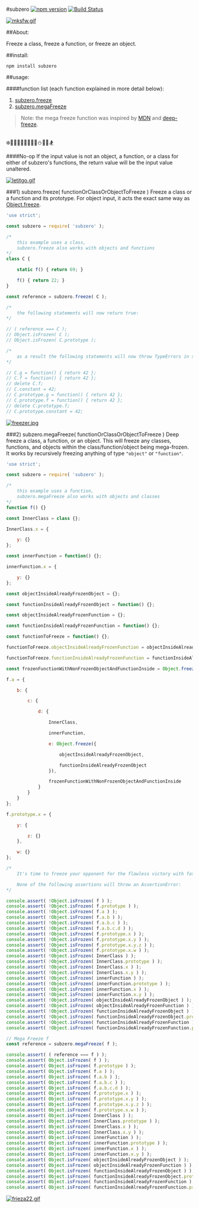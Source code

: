 #subzero [![npm version](https://badge.fury.io/js/subzero.svg)](https://badge.fury.io/js/subzero) [![Build Status](https://travis-ci.org/msteckyefantis/subzero.svg?branch=master)](https://travis-ci.org/msteckyefantis/subzero)

[![mksfw.gif](https://s30.postimg.org/vd4asvu9t/mksfw.gif)](https://postimg.org/image/vd4asvu9p/)

##About:

Freeze a class, freeze a function, or freeze an object.

##install:

```
npm install subzero
```

##usage:

####function list (each function explained in more detail below):

1. [subzero.freeze](#1-subzerofreeze-functionorclassorobjecttofreeze-)
2. [subzero.megaFreeze](#2-subzeromegafreeze-functionorclassorobjecttofreeze-)

>Note: the mega freeze function was inspired by [MDN](https://developer.mozilla.org/en-US/docs/Web/JavaScript/Reference/Global_Objects/Object/freeze) and  [deep-freeze](https://github.com/substack/deep-freeze).

<br>
❄️🎅🏿🎅🏽🎅🏾🎅🏼⛄️🎿🗻🏂

####No-op
If the input value is not an object, a function, or a class for either of subzero's functions, the return value will be the input value unaltered.


[![letitgo.gif](https://s27.postimg.org/gym5t7iib/letitgo.gif)](https://postimg.org/image/ptn03q7an/)


###1) subzero.freeze( functionOrClassOrObjectToFreeze )
Freeze a class or a function and its prototype. For object input, it acts the exact same way as [Object.freeze](https://developer.mozilla.org/en-US/docs/Web/JavaScript/Reference/Global_Objects/Object/freeze).

```.js
'use strict';

const subzero = require( 'subzero' );

/*
	this example uses a class,
    subzero.freeze also works with objects and functions
*/
class C {

	static f() { return 69; }

	f() { return 22; }
}

const reference = subzero.freeze( C );

/*
	the following statements will now return true:
*/

// ( reference === C );
// Object.isFrozen( C );
// Object.isFrozen( C.prototype );

/*
	as a result the following statements will now throw TypeErrors in strict mode:
*/

// C.g = function() { return 42 };
// C.f = function() { return 42 };
// delete C.f;
// C.constant = 42;
// C.prototype.g = function() { return 42 };
// C.prototype.f = function() { return 42 };
// delete C.prototype.f;
// C.prototype.constant = 42;
```


[![freezer.jpg](https://s29.postimg.org/gjwm9hhmv/freezer.jpg)](https://postimg.org/image/6zczmlsar/)


###2) subzero.megaFreeze( functionOrClassOrObjectToFreeze )
Deep freeze a class, a function, or an object. This will freeze any classes, functions, and objects within the class/function/object being mega-frozen. It works by recursively freezing anything of type `"object"` or `"function"`.

```.js
'use strict';

const subzero = require( 'subzero' );

/*
	this example uses a function,
    subzero.megaFreeze also works with objects and classes
*/
function f() {}

const InnerClass = class {};

InnerClass.x = {

    y: {}
};

const innerFunction = function() {};

innerFunction.x = {

    y: {}
};

const objectInsideAlreadyFrozenObject = {};

const functionInsideAlreadyFrozenObject = function() {};

const objectInsideAlreadyFrozenFunction = {};

const functionInsideAlreadyFrozenFunction = function() {};

const functionToFreeze = function() {};

functionToFreeze.objectInsideAlreadyFrozenFunction = objectInsideAlreadyFrozenFunction;

functionToFreeze.functionInsideAlreadyFrozenFunction = functionInsideAlreadyFrozenFunction;

const frozenFunctionWithNonFrozenObjectAndFunctionInside = Object.freeze( functionToFreeze );

f.a = {

    b: {

        c: {

            d: {

                InnerClass,

                innerFunction,

                e: Object.freeze({

                    objectInsideAlreadyFrozenObject,

                    functionInsideAlreadyFrozenObject
                }),

                frozenFunctionWithNonFrozenObjectAndFunctionInside
            }
        }
    }
};

f.prototype.x = {

    y: {

        z: {}
    },

    w: {}
};

/*
    It's time to freeze your opponent for the flawless victory with fatality.

	None of the following assertions will throw an AssertionError:
*/

console.assert( !Object.isFrozen( f ) );
console.assert( !Object.isFrozen( f.prototype ) );
console.assert( !Object.isFrozen( f.a ) );
console.assert( !Object.isFrozen( f.a.b ) );
console.assert( !Object.isFrozen( f.a.b.c ) );
console.assert( !Object.isFrozen( f.a.b.c.d ) );
console.assert( !Object.isFrozen( f.prototype.x ) );
console.assert( !Object.isFrozen( f.prototype.x.y ) );
console.assert( !Object.isFrozen( f.prototype.x.y.z ) );
console.assert( !Object.isFrozen( f.prototype.x.w ) );
console.assert( !Object.isFrozen( InnerClass ) );
console.assert( !Object.isFrozen( InnerClass.prototype ) );
console.assert( !Object.isFrozen( InnerClass.x ) );
console.assert( !Object.isFrozen( InnerClass.x.y ) );
console.assert( !Object.isFrozen( innerFunction ) );
console.assert( !Object.isFrozen( innerFunction.prototype ) );
console.assert( !Object.isFrozen( innerFunction.x ) );
console.assert( !Object.isFrozen( innerFunction.x.y ) );
console.assert( !Object.isFrozen( objectInsideAlreadyFrozenObject ) );
console.assert( !Object.isFrozen( objectInsideAlreadyFrozenFunction ) );
console.assert( !Object.isFrozen( functionInsideAlreadyFrozenObject ) );
console.assert( !Object.isFrozen( functionInsideAlreadyFrozenObject.prototype ) );
console.assert( !Object.isFrozen( functionInsideAlreadyFrozenFunction ) );
console.assert( !Object.isFrozen( functionInsideAlreadyFrozenFunction.prototype ) );

// Mega Freeze f
const reference = subzero.megaFreeze( f );

console.assert( ( reference === f ) );
console.assert( Object.isFrozen( f ) );
console.assert( Object.isFrozen( f.prototype ) );
console.assert( Object.isFrozen( f.a ) );
console.assert( Object.isFrozen( f.a.b ) );
console.assert( Object.isFrozen( f.a.b.c ) );
console.assert( Object.isFrozen( f.a.b.c.d ) );
console.assert( Object.isFrozen( f.prototype.x ) );
console.assert( Object.isFrozen( f.prototype.x.y ) );
console.assert( Object.isFrozen( f.prototype.x.y.z ) );
console.assert( Object.isFrozen( f.prototype.x.w ) );
console.assert( Object.isFrozen( InnerClass ) );
console.assert( Object.isFrozen( InnerClass.prototype ) );
console.assert( Object.isFrozen( InnerClass.x ) );
console.assert( Object.isFrozen( InnerClass.x.y ) );
console.assert( Object.isFrozen( innerFunction ) );
console.assert( Object.isFrozen( innerFunction.prototype ) );
console.assert( Object.isFrozen( innerFunction.x ) );
console.assert( Object.isFrozen( innerFunction.x.y ) );
console.assert( Object.isFrozen( objectInsideAlreadyFrozenObject ) );
console.assert( Object.isFrozen( objectInsideAlreadyFrozenFunction ) );
console.assert( Object.isFrozen( functionInsideAlreadyFrozenObject ) );
console.assert( Object.isFrozen( functionInsideAlreadyFrozenObject.prototype ) );
console.assert( Object.isFrozen( functionInsideAlreadyFrozenFunction ) );
console.assert( Object.isFrozen( functionInsideAlreadyFrozenFunction.prototype ) );
```

[![frieza22.gif](https://s23.postimg.org/d6ri2wwm3/frieza22.gif)](https://postimg.org/image/djiw93evr/)
